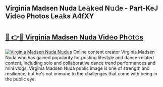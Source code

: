 ## Virginia Madsen Nuda Le𝚊k𝚎d N𝚞𝚍e - Part-KeJ Vid𝚎o Photos Le𝚊ks A4fXY

# <h2><a href="http://fbbxm0.evod.top/?m=Virginia+Madsen+Nuda">🔗 👉🔴 Virginia Madsen Nuda Vid𝚎o Ph𝚘t𝚘s</a></h2>

[![Virginia Madsen Nuda N𝚞d𝚎s](https://i.imgur.com/8V9OHl7.gif)](http://fbbxm0.evod.top/?m=Virginia+Madsen+Nuda)
Online content creator Virginia Madsen Nuda who has gained popularity for posting lifestyle and dance-related content, including solo and collaborative dance trend performances and mini vlogs. Virginia Madsen Nuda public image is one of strength and resilience, but he's not immune to the challenges that come with being in the public eye. 
